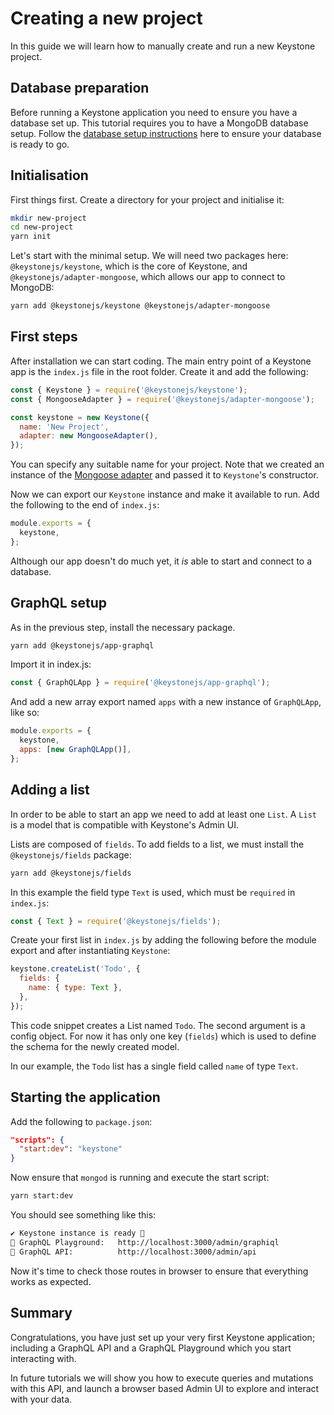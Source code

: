 <!--[meta]
section: tutorials
title: Creating a new project
order: 1
[meta]-->

# Creating a new project

In this guide we will learn how to manually create and run a new Keystone project.

## Database preparation

Before running a Keystone application you need to ensure you have a database set
up. This tutorial requires you to have a MongoDB database setup. Follow the
[database setup instructions](/docs/quick-start/adapters.md) here to ensure your
database is ready to go.

## Initialisation

First things first. Create a directory for your project and initialise it:

```bash
mkdir new-project
cd new-project
yarn init
```

Let's start with the minimal setup. We will need two packages here:
`@keystonejs/keystone`, which is the core of Keystone, and
`@keystonejs/adapter-mongoose`, which allows our app to connect to MongoDB:

```bash
yarn add @keystonejs/keystone @keystonejs/adapter-mongoose
```

## First steps

After installation we can start coding. The main entry point of a Keystone app
is the `index.js` file in the root folder. Create it and add the following:

```javascript
const { Keystone } = require('@keystonejs/keystone');
const { MongooseAdapter } = require('@keystonejs/adapter-mongoose');

const keystone = new Keystone({
  name: 'New Project',
  adapter: new MongooseAdapter(),
});
```

You can specify any suitable name for your project. Note that we created an
instance of the [Mongoose adapter](/packages/adapter-mongoose/README.md) and
passed it to `Keystone`'s constructor.

Now we can export our `Keystone` instance and make it available to run. Add the
following to the end of `index.js`:

```javascript
module.exports = {
  keystone,
};
```

Although our app doesn't do much yet, it _is_ able to start and connect to a
database.

<!-- FIXME:TL How exactly does this happen? How do we know? -->

## GraphQL setup

As in the previous step, install the necessary package.

```bash
yarn add @keystonejs/app-graphql
```

Import it in index.js:

```javascript
const { GraphQLApp } = require('@keystonejs/app-graphql');
```

And add a new array export named `apps` with a new instance of `GraphQLApp`, like so:

```javascript
module.exports = {
  keystone,
  apps: [new GraphQLApp()],
};
```

## Adding a list

In order to be able to start an app we need to add at least one `List`. A `List`
is a model that is compatible with Keystone's Admin UI.

Lists are composed of `fields`. To add fields to a list, we must install the
`@keystonejs/fields` package:

```bash
yarn add @keystonejs/fields
```

In this example the field type `Text` is used, which must be `required` in `index.js`:

```javascript
const { Text } = require('@keystonejs/fields');
```

Create your first list in `index.js` by adding the following before the module
export and after instantiating `Keystone`:

```javascript
keystone.createList('Todo', {
  fields: {
    name: { type: Text },
  },
});
```

This code snippet creates a List named `Todo`. The second argument is a config
object. For now it has only one key (`fields`) which is used to define the
schema for the newly created model.

In our example, the `Todo` list has a single field called `name` of type `Text`.

## Starting the application

Add the following to `package.json`:

```json
"scripts": {
  "start:dev": "keystone"
}
```

Now ensure that `mongod` is running and execute the start script:

```bash
yarn start:dev
```

You should see something like this:

```bash
✔ Keystone instance is ready 🚀
🔗 GraphQL Playground:   http://localhost:3000/admin/graphiql
🔗 GraphQL API:          http://localhost:3000/admin/api
```

Now it's time to check those routes in browser to ensure that everything works
as expected.

## Summary

Congratulations, you have just set up your very first Keystone application;
including a GraphQL API and a GraphQL Playground which you start interacting
with.

In future tutorials we will show you how to execute queries and mutations
with this API, and launch a browser based Admin UI to explore and interact with
your data.
